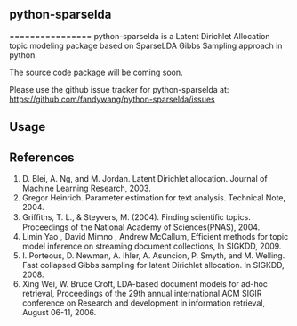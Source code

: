 ## python-sparselda
================
python-sparselda is a Latent Dirichlet Allocation topic modeling package based on SparseLDA Gibbs Sampling approach in python.

The source code package will be coming soon.

Please use the github issue tracker for python-sparselda at:
https://github.com/fandywang/python-sparselda/issues

## Usage

## References
1. D. Blei, A. Ng, and M. Jordan. Latent Dirichlet allocation. Journal of Machine Learning Research, 2003.
2. Gregor Heinrich. Parameter estimation for text analysis. Technical Note, 2004.
3. Griﬃths, T. L., & Steyvers, M. (2004). Finding scientiﬁc topics. Proceedings of the National Academy of Sciences(PNAS), 2004.
4. Limin Yao , David Mimno , Andrew McCallum, Efficient methods for topic model inference on streaming document collections, In SIGKDD, 2009.
5. I. Porteous, D. Newman, A. Ihler, A. Asuncion, P. Smyth, and M. Welling. Fast collapsed Gibbs sampling for latent Dirichlet allocation. In SIGKDD, 2008.
6. Xing Wei, W. Bruce Croft, LDA-based document models for ad-hoc retrieval, Proceedings of the 29th annual international ACM SIGIR conference on Research and development in information retrieval, August 06-11, 2006.

